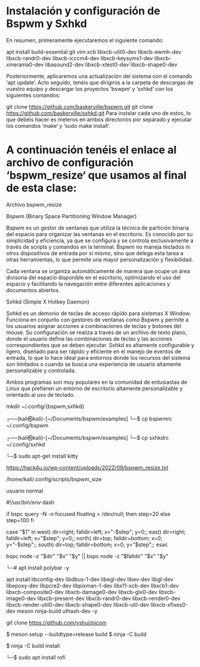 # Instalación y configuración de Bspwm y Sxhkd
En resumen, primeramente ejecutaremos el siguiente comando:

apt install build-essential git vim xcb libxcb-util0-dev libxcb-ewmh-dev libxcb-randr0-dev libxcb-icccm4-dev libxcb-keysyms1-dev libxcb-xinerama0-dev libasound2-dev libxcb-xtest0-dev libxcb-shape0-dev


Posteriormente, aplicaremos una actualización del sistema con el comando ‘apt update‘. Acto seguido, tenéis que dirigiros a la carpeta de descargas de vuestro equipo y descargar los proyectos ‘bswpm‘ y ‘sxhkd‘ con los siguientes comandos:

git clone https://github.com/baskerville/bspwm.git
git clone https://github.com/baskerville/sxhkd.git
Para instalar cada uno de estos, lo que debéis hacer es meteros en ambos directorios por separado y ejecutar los comandos ‘make‘ y ‘sudo make install‘.

# A continuación tenéis el enlace al archivo de configuración ‘bspwm_resize‘ que usamos al final de esta clase:

Archivo bspwm_resize

Bspwm (Binary Space Partitioning Window Manager)

Bspwm es un gestor de ventanas que utiliza la técnica de partición binaria del espacio para organizar las ventanas en el escritorio. Es conocido por su simplicidad y eficiencia, ya que se configura y se controla exclusivamente a través de scripts y comandos en la terminal. Bspwm no maneja teclados ni otros dispositivos de entrada por sí mismo, sino que delega esta tarea a otras herramientas, lo que permite una mayor personalización y flexibilidad.

Cada ventana se organiza automáticamente de manera que ocupe un área divisoria del espacio disponible en el escritorio, optimizando el uso del espacio y facilitando la navegación entre diferentes aplicaciones y documentos abiertos.






Sxhkd (Simple X Hotkey Daemon)

Sxhkd es un demonio de teclas de acceso rápido para sistemas X Window. Funciona en conjunto con gestores de ventanas como Bspwm y permite a los usuarios asignar acciones a combinaciones de teclas y botones del mouse. Su configuración se realiza a través de un archivo de texto plano, donde el usuario define las combinaciones de teclas y las acciones correspondientes que se deben ejecutar. Sxhkd es altamente configurable y ligero, diseñado para ser rápido y eficiente en el manejo de eventos de entrada, lo que lo hace ideal para entornos donde los recursos del sistema son limitados o cuando se busca una experiencia de usuario altamente personalizable y controlada.

Ambos programas son muy populares en la comunidad de entusiastas de Linux que prefieren un entorno de escritorio altamente personalizable y orientado al uso de teclado.




mkdir ~/.config/{bspwm,sxhkd}


┌──(kali㉿kali)-[~/Documents/bspwm/examples]
└─$ cp bspwmrc ~/.config/bspwm 
                                                                                                                           
┌──(kali㉿kali)-[~/Documents/bspwm/examples]
└─$ cp sxhkdrc ~/.config/sxhkd 
                                                                                                                           



└─$ sudo apt-get install kitty



https://hack4u.io/wp-content/uploads/2022/09/bspwm_resize.txt






/home/kali/.config/scripts/bspwm_size




usuario normal


#!/usr/bin/env dash

if bspc query -N -n focused.floating > /dev/null; then
	step=20
else
	step=100
fi

case "$1" in
	west) dir=right; falldir=left; x="-$step"; y=0;;
	east) dir=right; falldir=left; x="$step"; y=0;;
	north) dir=top; falldir=bottom; x=0; y="-$step";;
	south) dir=top; falldir=bottom; x=0; y="$step";;
esac

bspc node -z "$dir" "$x" "$y" || bspc node -z "$falldir" "$x" "$y"









└─# apt install polybar -y



apt install libconfig-dev libdbus-1-dev libegl-dev libev-dev libgl-dev libepoxy-dev libpcre2-dev libpixman-1-dev libx11-xcb-dev libxcb1-dev libxcb-composite0-dev libxcb-damage0-dev libxcb-glx0-dev libxcb-image0-dev libxcb-present-dev libxcb-randr0-dev libxcb-render0-dev libxcb-render-util0-dev libxcb-shape0-dev libxcb-util-dev libxcb-xfixes0-dev meson ninja-build uthash-dev -y













git clone https://github.com/yshui/picom



$ meson setup --buildtype=release build
$ ninja -C build



$ ninja -C build install



└─$ sudo apt install rofi


